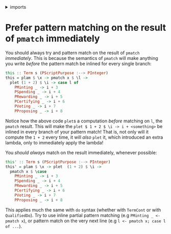 <details>
<summary> imports </summary>
<p>

```haskell
module Plutarch.Docs.PreferMatchingOnResult (this, this') where
import Plutarch.Prelude
import Plutarch.LedgerApi.V3 (
  PScriptPurpose (
    PSpending, 
    PMinting, 
    PRewarding, 
    PCertifying,
    PVoting,
    PProposing
    )
  )
```

</p>
</details>

# Prefer pattern matching on the result of `pmatch` immediately

You should always try and pattern match on the result of `pmatch` _immediately_. This is because the semantics of `pmatch` will make anything you write _before_ the pattern match be inlined for every single branch:

```haskell
this :: Term s (PScriptPurpose :--> PInteger)
this = plam $ \x -> pmatch x $ \l ->
  plet (1 + 2) $ \i -> case l of
    PMinting _ -> i + 3
    PSpending _ -> i + 4
    PRewarding _ -> i + 5
    PCertifying _ -> i + 6
    PVoting _ -> i + 7
    PProposing _ -> i + 8
```

Notice how the above code `plet`s a computation _before_ matching on `l`, the `pmatch` result. This will make the `plet $ 1 + 2 $ \i -> i + <something>` be inlined in every branch of your pattern match! That is, not only will it compute the `1 + 2` every time, it will _also_ `plet` it, which introduced an extra lambda, only to immediately apply the lambda!

You _should always_ match on the result immediately, whenever possible:

```haskell
this' :: Term s (PScriptPurpose :--> PInteger)
this' = plam $ \x -> plet  (1 + 2) $ \i ->
  pmatch x $ \case
    PMinting _ -> i + 3
    PSpending _ -> i + 4
    PRewarding _ -> i + 5
    PCertifying _ -> i + 6
    PVoting _ -> i + 7
    PProposing _ -> i + 8
```

This applies much the same with `do` syntax (whether with `TermCont` or with `QualifiedDo`). Try to use inline partial pattern matching (e.g `PMinting _ <- pmatch x`), or pattern match on the very next line (e.g `l <- pmatch x; case l of ...`).
